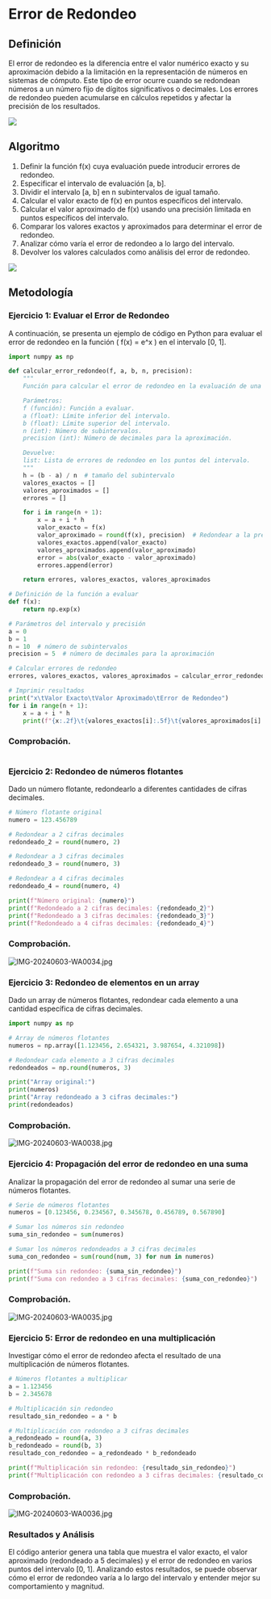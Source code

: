# Error de Redondeo

## Definición
El error de redondeo es la diferencia entre el valor numérico exacto y su aproximación debido a la limitación en la representación de números en sistemas de cómputo. Este tipo de error ocurre cuando se redondean números a un número fijo de dígitos significativos o decimales. Los errores de redondeo pueden acumularse en cálculos repetidos y afectar la precisión de los resultados.

![](https://github.com/Mexta46/Metodos_Numericos_Tema4/blob/main/Imagenes/Imagenes_tema1/error.png)


## Algoritmo
1. Definir la función f(x) cuya evaluación puede introducir errores de redondeo.
2. Especificar el intervalo de evaluación [a, b].
3. Dividir el intervalo [a, b] en n subintervalos de igual tamaño.
4. Calcular el valor exacto de f(x) en puntos específicos del intervalo.
5. Calcular el valor aproximado de f(x) usando una precisión limitada en puntos específicos del intervalo.
6. Comparar los valores exactos y aproximados para determinar el error de redondeo.
7. Analizar cómo varía el error de redondeo a lo largo del intervalo.
8. Devolver los valores calculados como análisis del error de redondeo.

![](https://github.com/Mexta46/Metodos_Numericos_Tema4/blob/main/Imagenes/Imagenes_tema1/errorf.png)

## Metodología

### Ejercicio 1: Evaluar el Error de Redondeo
A continuación, se presenta un ejemplo de código en Python para evaluar el error de redondeo en la función \( f(x) = e^x \) en el intervalo [0, 1].

```python
import numpy as np

def calcular_error_redondeo(f, a, b, n, precision):
    """
    Función para calcular el error de redondeo en la evaluación de una función f(x) en el intervalo [a, b].

    Parámetros:
    f (función): Función a evaluar.
    a (float): Límite inferior del intervalo.
    b (float): Límite superior del intervalo.
    n (int): Número de subintervalos.
    precision (int): Número de decimales para la aproximación.

    Devuelve:
    list: Lista de errores de redondeo en los puntos del intervalo.
    """
    h = (b - a) / n  # tamaño del subintervalo
    valores_exactos = []
    valores_aproximados = []
    errores = []

    for i in range(n + 1):
        x = a + i * h
        valor_exacto = f(x)
        valor_aproximado = round(f(x), precision)  # Redondear a la precisión especificada
        valores_exactos.append(valor_exacto)
        valores_aproximados.append(valor_aproximado)
        error = abs(valor_exacto - valor_aproximado)
        errores.append(error)

    return errores, valores_exactos, valores_aproximados

# Definición de la función a evaluar
def f(x):
    return np.exp(x)

# Parámetros del intervalo y precisión
a = 0
b = 1
n = 10  # número de subintervalos
precision = 5  # número de decimales para la aproximación

# Calcular errores de redondeo
errores, valores_exactos, valores_aproximados = calcular_error_redondeo(f, a, b, n, precision)

# Imprimir resultados
print("x\tValor Exacto\tValor Aproximado\tError de Redondeo")
for i in range(n + 1):
    x = a + i * h
    print(f"{x:.2f}\t{valores_exactos[i]:.5f}\t{valores_aproximados[i]:.5f}\t{errores[i]:.5f}")
```
### Comprobación.
![]()
### Ejercicio 2: Redondeo de números flotantes
Dado un número flotante, redondearlo a diferentes cantidades de cifras decimales.

```python
# Número flotante original
numero = 123.456789

# Redondear a 2 cifras decimales
redondeado_2 = round(numero, 2)

# Redondear a 3 cifras decimales
redondeado_3 = round(numero, 3)

# Redondear a 4 cifras decimales
redondeado_4 = round(numero, 4)

print(f"Número original: {numero}")
print(f"Redondeado a 2 cifras decimales: {redondeado_2}")
print(f"Redondeado a 3 cifras decimales: {redondeado_3}")
print(f"Redondeado a 4 cifras decimales: {redondeado_4}")
```
### Comprobación.
![IMG-20240603-WA0034.jpg](https://i.postimg.cc/6pbCXH0X/IMG-20240603-WA0034.jpg)
### Ejercicio 3: Redondeo de elementos en un array
Dado un array de números flotantes, redondear cada elemento a una cantidad específica de cifras decimales.

```python
import numpy as np

# Array de números flotantes
numeros = np.array([1.123456, 2.654321, 3.987654, 4.321098])

# Redondear cada elemento a 3 cifras decimales
redondeados = np.round(numeros, 3)

print("Array original:")
print(numeros)
print("Array redondeado a 3 cifras decimales:")
print(redondeados)
```
### Comprobación.
![IMG-20240603-WA0038.jpg](https://i.postimg.cc/yNS3z7xm/IMG-20240603-WA0038.jpg)
### Ejercicio 4: Propagación del error de redondeo en una suma
Analizar la propagación del error de redondeo al sumar una serie de números flotantes.

```python
# Serie de números flotantes
numeros = [0.123456, 0.234567, 0.345678, 0.456789, 0.567890]

# Sumar los números sin redondeo
suma_sin_redondeo = sum(numeros)

# Sumar los números redondeados a 3 cifras decimales
suma_con_redondeo = sum(round(num, 3) for num in numeros)

print(f"Suma sin redondeo: {suma_sin_redondeo}")
print(f"Suma con redondeo a 3 cifras decimales: {suma_con_redondeo}")
```
### Comprobación.
![IMG-20240603-WA0035.jpg](https://i.postimg.cc/4xHxYBGZ/IMG-20240603-WA0035.jpg)
### Ejercicio 5: Error de redondeo en una multiplicación
Investigar cómo el error de redondeo afecta el resultado de una multiplicación de números flotantes.

```python
# Números flotantes a multiplicar
a = 1.123456
b = 2.345678

# Multiplicación sin redondeo
resultado_sin_redondeo = a * b

# Multiplicación con redondeo a 3 cifras decimales
a_redondeado = round(a, 3)
b_redondeado = round(b, 3)
resultado_con_redondeo = a_redondeado * b_redondeado

print(f"Multiplicación sin redondeo: {resultado_sin_redondeo}")
print(f"Multiplicación con redondeo a 3 cifras decimales: {resultado_con_redondeo}")
```
### Comprobación.
![IMG-20240603-WA0036.jpg](https://i.postimg.cc/g0vcDjrT/IMG-20240603-WA0036.jpg)

### Resultados y Análisis
El código anterior genera una tabla que muestra el valor exacto, el valor aproximado (redondeado a 5 decimales) y el error de redondeo en varios puntos del intervalo [0, 1]. Analizando estos resultados, se puede observar cómo el error de redondeo varía a lo largo del intervalo y entender mejor su comportamiento y magnitud.

